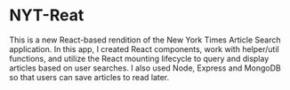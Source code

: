 # NYT-Reat
This is a new React-based rendition of the New York Times Article Search application. In this app, I created React components, work with helper/util functions, and utilize the React mounting lifecycle to query and display articles based on user searches. I also used Node, Express and MongoDB so that users can save articles to read later.
